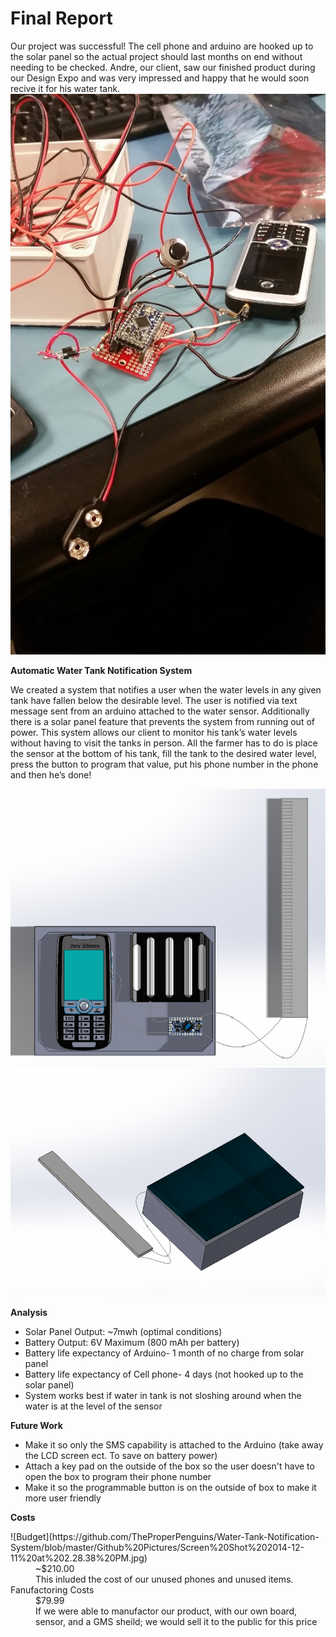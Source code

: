 Final Report
==============
Our project was successful! The cell phone and arduino are hooked up to the solar panel so the actual project should last months on end without needing to be checked.
Andre, our client, saw our finished product during our Design Expo and was very impressed and happy that he would soon recive it for his water tank.
![projectimage](https://github.com/TheProperPenguins/Water-Tank-Notification-System/blob/master/Github%20Pictures/Picture1.jpg)

<p> <b> Automatic Water Tank Notification System </b> </p>
We created a system that notifies a user when the water levels in any given tank have fallen below the desirable level.  The user is notified via text message sent from an arduino attached to the water sensor.  Additionally there is a solar panel feature that prevents the system from running out of power.  This system allows our client to monitor his tank’s water levels without having to visit the tanks in person. All the farmer has to do is place the sensor at the bottom of his tank, fill the tank to the desired water level, press the button to program that value, put his phone number in the phone and then he’s done! 

![CAD1](https://github.com/TheProperPenguins/Water-Tank-Notification-System/blob/master/Github%20Pictures/CAD1.png)
![CAD2](https://github.com/TheProperPenguins/Water-Tank-Notification-System/blob/master/Github%20Pictures/CAD%202.png)

<p> <b> Analysis </b> </p>

<ul>
<li>Solar Panel Output: ~7mwh (optimal conditions)</li>
<li>Battery Output: 6V Maximum (800 mAh per battery) </li>
<li>Battery life expectancy of Arduino- 1 month of no charge from solar panel </li>
<li>Battery life expectancy of Cell phone- 4 days (not hooked up to the solar panel) </li>
<li>System works best if water in tank is not sloshing around when the water is at the level of the sensor </li>
</ul>

<p> <b> Future Work </b> </p>

<ul>
<li>Make it so only the SMS capability is attached to the Arduino (take away the LCD screen ect. To save on battery power)</li>
<li>Attach a key pad on the outside of the box so the user doesn't have to open the box to program their phone number</li>
<li>Make it so the programmable button is on the outside of box to make it more user friendly </li>
</ul>

<p> <b> Costs </b> </p>
![Budget](https://github.com/TheProperPenguins/Water-Tank-Notification-System/blob/master/Github%20Pictures/Screen%20Shot%202014-12-11%20at%202.28.38%20PM.jpg)
<dd> ~$210.00 </dd> 
<dd> This inluded the cost of our unused phones and unused items.</dd>
<dt> Fanufactoring Costs </dt>
<dd> $79.99 </dd>
<dd> If we were able to manufactor our product, with our own board, sensor, and a GMS sheild; we would sell it to the public for this price</dd>

</dl>
